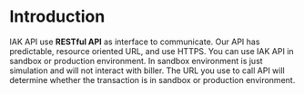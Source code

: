 # Introduction

IAK API use **RESTful API** as interface to communicate. Our API has predictable, resource oriented URL, and use HTTPS. You can use IAK API in sandbox or production environment. In sandbox environment is just simulation and will not interact with biller. The URL you use to call API will determine whether the transaction is in sandbox or production environment.

